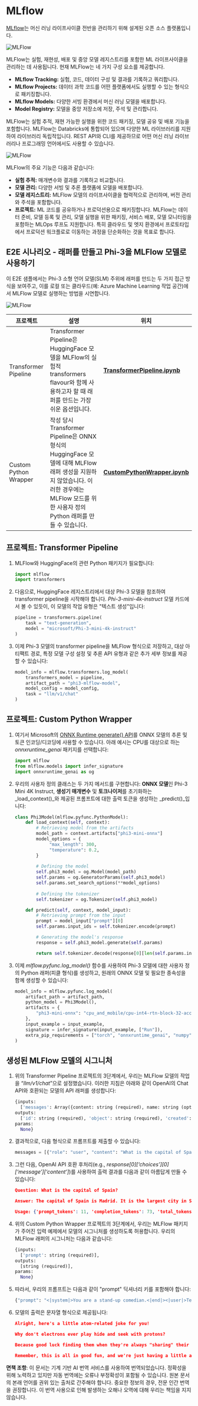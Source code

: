 # MLflow

[MLflow](https://mlflow.org/)는 머신 러닝 라이프사이클 전반을 관리하기 위해 설계된 오픈 소스 플랫폼입니다.

![MLFlow](../../../../translated_images/MlFlowmlops.9c163870a3150e994d8e662d65cdb1158e5e87df857f4c7793eb04367e4748dd.ko.png)

MLFlow는 실험, 재현성, 배포 및 중앙 모델 레지스트리를 포함한 ML 라이프사이클을 관리하는 데 사용됩니다. 현재 MLFlow는 네 가지 구성 요소를 제공합니다.

- **MLflow Tracking:** 실험, 코드, 데이터 구성 및 결과를 기록하고 쿼리합니다.
- **MLflow Projects:** 데이터 과학 코드를 어떤 플랫폼에서도 실행할 수 있는 형식으로 패키징합니다.
- **MLflow Models:** 다양한 서빙 환경에서 머신 러닝 모델을 배포합니다.
- **Model Registry:** 모델을 중앙 저장소에 저장, 주석 및 관리합니다.

MLFlow는 실험 추적, 재현 가능한 실행을 위한 코드 패키징, 모델 공유 및 배포 기능을 포함합니다. MLFlow는 Databricks에 통합되어 있으며 다양한 ML 라이브러리를 지원하여 라이브러리 독립적입니다. REST API와 CLI를 제공하므로 어떤 머신 러닝 라이브러리나 프로그래밍 언어에서도 사용할 수 있습니다.

![MLFlow](../../../../translated_images/MLflow2.4b79a06c76e338ff4deea61f7c0ffd0d9ae2ddff2e20a4c43f2c1098c13bb54b.ko.png)

MLFlow의 주요 기능은 다음과 같습니다:

- **실험 추적:** 매개변수와 결과를 기록하고 비교합니다.
- **모델 관리:** 다양한 서빙 및 추론 플랫폼에 모델을 배포합니다.
- **모델 레지스트리:** MLFlow 모델의 라이프사이클을 협력적으로 관리하며, 버전 관리와 주석을 포함합니다.
- **프로젝트:** ML 코드를 공유하거나 프로덕션용으로 패키징합니다.
MLFlow는 데이터 준비, 모델 등록 및 관리, 모델 실행을 위한 패키징, 서비스 배포, 모델 모니터링을 포함하는 MLOps 루프도 지원합니다. 특히 클라우드 및 엣지 환경에서 프로토타입에서 프로덕션 워크플로로 이동하는 과정을 단순화하는 것을 목표로 합니다.

## E2E 시나리오 - 래퍼를 만들고 Phi-3을 MLFlow 모델로 사용하기

이 E2E 샘플에서는 Phi-3 소형 언어 모델(SLM) 주위에 래퍼를 만드는 두 가지 접근 방식을 보여주고, 이를 로컬 또는 클라우드(예: Azure Machine Learning 작업 공간)에서 MLFlow 모델로 실행하는 방법을 시연합니다.

![MLFlow](../../../../translated_images/MlFlow1.03f2450731cbbebec395ae9820571ba0ac8fd5e37462c26b7cf6bc00ca4d899a.ko.png)

| 프로젝트 | 설명 | 위치 |
| ------------ | ----------- | -------- |
| Transformer Pipeline | Transformer Pipeline은 HuggingFace 모델을 MLFlow의 실험적 transformers flavour와 함께 사용하고자 할 때 래퍼를 만드는 가장 쉬운 옵션입니다. | [**TransformerPipeline.ipynb**](../../../../code/06.E2E/E2E_Phi-3-MLflow_TransformerPipeline.ipynb) |
| Custom Python Wrapper | 작성 당시 Transformer Pipeline은 ONNX 형식의 HuggingFace 모델에 대해 MLFlow 래퍼 생성을 지원하지 않았습니다. 이러한 경우에는 MLFlow 모드를 위한 사용자 정의 Python 래퍼를 만들 수 있습니다. | [**CustomPythonWrapper.ipynb**](../../../../code/06.E2E/E2E_Phi-3-MLflow_CustomPythonWrapper.ipynb) |

## 프로젝트: Transformer Pipeline

1. MLFlow와 HuggingFace의 관련 Python 패키지가 필요합니다:

    ``` Python
    import mlflow
    import transformers
    ```

2. 다음으로, HuggingFace 레지스트리에서 대상 Phi-3 모델을 참조하여 transformer pipeline을 시작해야 합니다. _Phi-3-mini-4k-instruct_ 모델 카드에서 볼 수 있듯이, 이 모델의 작업 유형은 "텍스트 생성"입니다:

    ``` Python
    pipeline = transformers.pipeline(
        task = "text-generation",
        model = "microsoft/Phi-3-mini-4k-instruct"
    )
    ```

3. 이제 Phi-3 모델의 transformer pipeline을 MLFlow 형식으로 저장하고, 대상 아티팩트 경로, 특정 모델 구성 설정 및 추론 API 유형과 같은 추가 세부 정보를 제공할 수 있습니다:

    ``` Python
    model_info = mlflow.transformers.log_model(
        transformers_model = pipeline,
        artifact_path = "phi3-mlflow-model",
        model_config = model_config,
        task = "llm/v1/chat"
    )
    ```

## 프로젝트: Custom Python Wrapper

1. 여기서 Microsoft의 [ONNX Runtime generate() API](https://github.com/microsoft/onnxruntime-genai)를 ONNX 모델의 추론 및 토큰 인코딩/디코딩에 사용할 수 있습니다. 아래 예시는 CPU를 대상으로 하는 _onnxruntime_genai_ 패키지를 선택합니다:

    ``` Python
    import mlflow
    from mlflow.models import infer_signature
    import onnxruntime_genai as og
    ```

1. 우리의 사용자 정의 클래스는 두 가지 메서드를 구현합니다: **ONNX 모델**인 Phi-3 Mini 4K Instruct, **생성기 매개변수** 및 **토크나이저**를 초기화하는 _load_context()_와 제공된 프롬프트에 대한 출력 토큰을 생성하는 _predict()_입니다:

    ``` Python
    class Phi3Model(mlflow.pyfunc.PythonModel):
        def load_context(self, context):
            # Retrieving model from the artifacts
            model_path = context.artifacts["phi3-mini-onnx"]
            model_options = {
                 "max_length": 300,
                 "temperature": 0.2,         
            }
        
            # Defining the model
            self.phi3_model = og.Model(model_path)
            self.params = og.GeneratorParams(self.phi3_model)
            self.params.set_search_options(**model_options)
            
            # Defining the tokenizer
            self.tokenizer = og.Tokenizer(self.phi3_model)
    
        def predict(self, context, model_input):
            # Retrieving prompt from the input
            prompt = model_input["prompt"][0]
            self.params.input_ids = self.tokenizer.encode(prompt)
    
            # Generating the model's response
            response = self.phi3_model.generate(self.params)
    
            return self.tokenizer.decode(response[0][len(self.params.input_ids):])
    ```

1. 이제 _mlflow.pyfunc.log_model()_ 함수를 사용하여 Phi-3 모델에 대한 사용자 정의 Python 래퍼(피클 형식)를 생성하고, 원래의 ONNX 모델 및 필요한 종속성을 함께 생성할 수 있습니다:

    ``` Python
    model_info = mlflow.pyfunc.log_model(
        artifact_path = artifact_path,
        python_model = Phi3Model(),
        artifacts = {
            "phi3-mini-onnx": "cpu_and_mobile/cpu-int4-rtn-block-32-acc-level-4",
        },
        input_example = input_example,
        signature = infer_signature(input_example, ["Run"]),
        extra_pip_requirements = ["torch", "onnxruntime_genai", "numpy"],
    )
    ```

## 생성된 MLFlow 모델의 시그니처

1. 위의 Transformer Pipeline 프로젝트의 3단계에서, 우리는 MLFlow 모델의 작업을 “_llm/v1/chat_”으로 설정했습니다. 이러한 지침은 아래와 같이 OpenAI의 Chat API와 호환되는 모델의 API 래퍼를 생성합니다:

    ``` Python
    {inputs: 
      ['messages': Array({content: string (required), name: string (optional), role: string (required)}) (required), 'temperature': double (optional), 'max_tokens': long (optional), 'stop': Array(string) (optional), 'n': long (optional), 'stream': boolean (optional)],
    outputs: 
      ['id': string (required), 'object': string (required), 'created': long (required), 'model': string (required), 'choices': Array({finish_reason: string (required), index: long (required), message: {content: string (required), name: string (optional), role: string (required)} (required)}) (required), 'usage': {completion_tokens: long (required), prompt_tokens: long (required), total_tokens: long (required)} (required)],
    params: 
      None}
    ```

1. 결과적으로, 다음 형식으로 프롬프트를 제출할 수 있습니다:

    ``` Python
    messages = [{"role": "user", "content": "What is the capital of Spain?"}]
    ```

1. 그런 다음, OpenAI API 호환 후처리(e.g., _response[0][‘choices’][0][‘message’][‘content’]_)를 사용하여 출력 결과를 다음과 같이 아름답게 만들 수 있습니다:

    ``` JSON
    Question: What is the capital of Spain?
    
    Answer: The capital of Spain is Madrid. It is the largest city in Spain and serves as the political, economic, and cultural center of the country. Madrid is located in the center of the Iberian Peninsula and is known for its rich history, art, and architecture, including the Royal Palace, the Prado Museum, and the Plaza Mayor.
    
    Usage: {'prompt_tokens': 11, 'completion_tokens': 73, 'total_tokens': 84}
    ```

1. 위의 Custom Python Wrapper 프로젝트의 3단계에서, 우리는 MLFlow 패키지가 주어진 입력 예제에서 모델의 시그니처를 생성하도록 허용합니다. 우리의 MLFlow 래퍼의 시그니처는 다음과 같습니다:

    ``` Python
    {inputs: 
      ['prompt': string (required)],
    outputs: 
      [string (required)],
    params: 
      None}
    ```

1. 따라서, 우리의 프롬프트는 다음과 같이 "prompt" 딕셔너리 키를 포함해야 합니다:

    ``` Python
    {"prompt": "<|system|>You are a stand-up comedian.<|end|><|user|>Tell me a joke about atom<|end|><|assistant|>",}
    ```

1. 모델의 출력은 문자열 형식으로 제공됩니다:

    ``` JSON
    Alright, here's a little atom-related joke for you!
    
    Why don't electrons ever play hide and seek with protons?
    
    Because good luck finding them when they're always "sharing" their electrons!
    
    Remember, this is all in good fun, and we're just having a little atomic-level humor!
    ```

**면책 조항**:
이 문서는 기계 기반 AI 번역 서비스를 사용하여 번역되었습니다. 정확성을 위해 노력하고 있지만 자동 번역에는 오류나 부정확성이 포함될 수 있습니다. 원본 문서의 본래 언어를 권위 있는 출처로 간주해야 합니다. 중요한 정보의 경우, 전문 인간 번역을 권장합니다. 이 번역 사용으로 인해 발생하는 오해나 오역에 대해 우리는 책임을 지지 않습니다.
